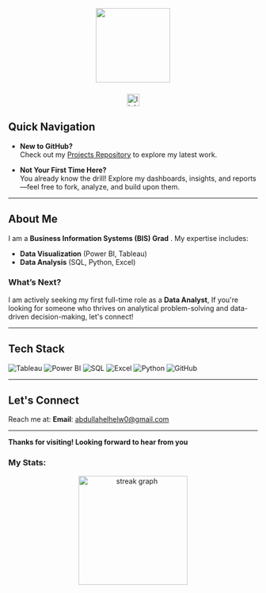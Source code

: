 <div align="center">
  <img height="150" src="https://media.giphy.com/media/v1.Y2lkPTc5MGI3NjExb3lnMDd1M3M1czh6ODM1YW54amhmMWI4ZGk4bzYwZ3YwcDdueHA3aSZlcD12MV9naWZzX3NlYXJjaCZjdD1n/xTiIzJSKB4l7xTouE8/giphy.gif" />
</div>

###

<div align="center">
  <a href="https://www.linkedin.com/in/abdullah-elhelw/" target="_blank">
    <img src="https://img.shields.io/static/v1?message=LinkedIn&logo=linkedin&label=&color=0077B5&logoColor=white&labelColor=&style=for-the-badge" height="25" alt="linkedin logo"  />
  </a>
</div>

###


## Quick Navigation

- **New to GitHub?**  
  Check out my [Projects Repository](https://github.com/abdullah-elhelw0?tab=repositories) to explore my latest work.

- **Not Your First Time Here?**  
  You already know the drill! Explore my dashboards, insights, and reports—feel free to fork, analyze, and build upon them.


---

## About Me

I am a **Business Information Systems (BIS) Grad** . My expertise includes:

- **Data Visualization** (Power BI, Tableau)
- **Data Analysis** (SQL, Python, Excel)



### What’s Next?
I am actively seeking my first full-time role as a **Data Analyst**, If you're looking for someone who thrives on analytical problem-solving and data-driven decision-making, let's connect!

---

## Tech Stack  
![Tableau](https://img.shields.io/badge/Tableau-E97627?style=for-the-badge&logo=tableau&logoColor=white)
![Power BI](https://img.shields.io/badge/Power_BI-F2C811?style=for-the-badge&logo=powerbi&logoColor=black)
![SQL](https://img.shields.io/badge/SQL-4479A1?style=for-the-badge&logo=postgresql&logoColor=white)
![Excel](https://img.shields.io/badge/Excel-217346?style=for-the-badge&logo=microsoftexcel&logoColor=white)
![Python](https://img.shields.io/badge/Python-3776AB?style=for-the-badge&logo=python&logoColor=white)
![GitHub](https://img.shields.io/badge/GitHub-181717?style=for-the-badge&logo=github&logoColor=white)

---

## Let's Connect

Reach me at:
**Email**: abdullahelhelw0@gmail.com 

---

**Thanks for visiting! Looking forward to hear from you**

<h3 align="left"> My Stats:</h3>

<div align="center">
  <img src="https://streak-stats.demolab.com?user=abdullah-manga&locale=en&mode=daily&theme=dark&hide_border=false&border_radius=5&order=3" height="220" alt="streak graph"  />
</div>
